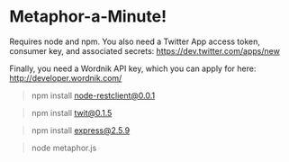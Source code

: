 Metaphor-a-Minute!
==========

Requires node and npm. You also need a Twitter App access token, consumer key, and associated secrets: https://dev.twitter.com/apps/new

Finally, you need a Wordnik API key, which you can apply for here: http://developer.wordnik.com/

> npm install node-restclient@0.0.1

> npm install twit@0.1.5

> npm install express@2.5.9

> node metaphor.js
